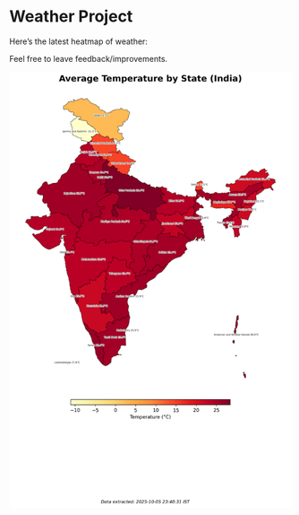 # Weather Project

Here’s the latest heatmap of weather:

Feel free to leave feedback/improvements.

![India Heatmap](docs/assets/india_heatmap.png?v=E2B49A)

